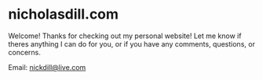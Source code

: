nicholasdill.com
==================
Welcome! Thanks for checking out my personal website!
Let me know if theres anything I can do for you, or if you have any comments, questions, or concerns.

Email: nickdill@live.com
